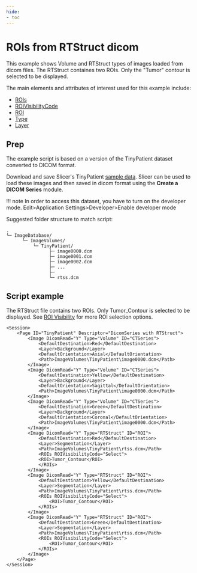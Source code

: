 ```yaml
---
hide:
- toc
---
```

<!-- let javascript handle toc on left sidebar -->
# ROIs from RTStruct dicom

This example shows Volume and RTStruct types of images loaded from dicom files.
The RTStruct containes two ROIs. Only the "Tumor" contour is selected to be displayed.

The main elements and attributes of interest used for this example include:

- [ROIs](../elements_attributes/image/rois/index.md)
- [ROIVisibilityCode](../elements_attributes/image/rois/roi_visibility_code.md)
- [ROI](../elements_attributes/image/rois/roi.md)
- [Type](../elements_attributes/image/type.md)
- [Layer](../elements_attributes/image/layer.md)


## Prep
The example script is based on a version of the TinyPatient dataset converted to DICOM format.


Download and save Slicer's TinyPatient [sample data](sample_data.md#slicer-sample-datasets).
Slicer can be used to load these images and then saved in dicom format using the **Create a DICOM Series** module.

!!! note
    In order to access this dataset, you have to turn on the developer mode.
	Edit>Application Settings>Developer>Enable developer mode
	
	


Suggested folder structure to match script:
```
.
└─ ImageDatabase/
      └─ ImageVolumes/
          └─ TinyPatient/
                ├─ image0000.dcm
                ├─ image0001.dcm
                ├─ image0002.dcm
                ├─ ...
                ├─ 
				└─ rtss.dcm
```






## Script example

The RTStruct file contains two ROIs. Only Tumor_Contour is selected to be displayed.
See [ROI Visibility](./example_roi_visibility.md#script-example) for more ROI selection options.


```
<Session>
	<Page ID="TinyPatient" Descriptor="DicomSeries with RTStruct">
		<Image DicomRead="Y" Type="Volume" ID="CTSeries">
			<DefaultDestination>Red</DefaultDestination>
			<Layer>Background</Layer>
			<DefaultOrientation>Axial</DefaultOrientation>
			<Path>ImageVolumes\TinyPatient\image0000.dcm</Path>
		</Image>
		<Image DicomRead="Y" Type="Volume" ID="CTSeries">
			<DefaultDestination>Yellow</DefaultDestination>
			<Layer>Background</Layer>
			<DefaultOrientation>Sagittal</DefaultOrientation>
			<Path>ImageVolumes\TinyPatient\image0000.dcm</Path>
		</Image>
		<Image DicomRead="Y" Type="Volume" ID="CTSeries">
			<DefaultDestination>Green</DefaultDestination>
			<Layer>Background</Layer>
			<DefaultOrientation>Coronal</DefaultOrientation>
			<Path>ImageVolumes\TinyPatient\image0000.dcm</Path>
		</Image>
		<Image DicomRead="Y" Type="RTStruct" ID="ROI">
			<DefaultDestination>Red</DefaultDestination>
			<Layer>Segmentation</Layer>
			<Path>ImageVolumes\TinyPatient\rtss.dcm</Path>
			<ROIs ROIVisibilityCode="Select">
			<ROI>Tumor_Contour</ROI>
			</ROIs>
		</Image>
		<Image DicomRead="Y" Type="RTStruct" ID="ROI">
			<DefaultDestination>Yellow</DefaultDestination>
			<Layer>Segmentation</Layer>
			<Path>ImageVolumes\TinyPatient\rtss.dcm</Path>
			<ROIs ROIVisibilityCode="Select">
				<ROI>Tumor_Contour</ROI>
			</ROIs>
		</Image>
		<Image DicomRead="Y" Type="RTStruct" ID="ROI">
			<DefaultDestination>Green</DefaultDestination>
			<Layer>Segmentation</Layer>
			<Path>ImageVolumes\TinyPatient\rtss.dcm</Path>
			<ROIs ROIVisibilityCode="Select">
				<ROI>Tumor_Contour</ROI>
			</ROIs>
		</Image>
	</Page>
</Session>
```

